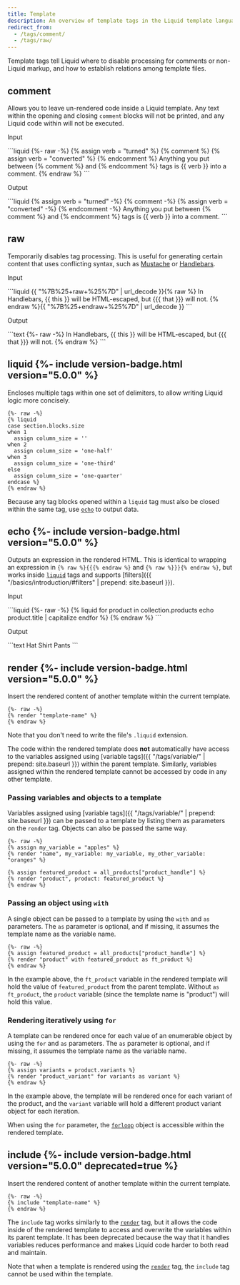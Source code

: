 ```yaml
---
title: Template
description: An overview of template tags in the Liquid template language.
redirect_from:
  - /tags/comment/
  - /tags/raw/
---
```


Template tags tell Liquid where to disable processing for comments or non-Liquid markup, and how to establish relations among template files.

## comment

Allows you to leave un-rendered code inside a Liquid template. Any text within the opening and closing `comment` blocks will not be printed, and any Liquid code within will not be executed.

<p class="code-label">Input</p>
```liquid
{%- raw -%}
{% assign verb = "turned" %}
{% comment %}
{% assign verb = "converted" %}
{% endcomment %}
Anything you put between {% comment %} and {% endcomment %} tags
is {{ verb }} into a comment.
{% endraw %}
```

<p class="code-label">Output</p>
```liquid
{% assign verb = "turned" -%}
{% comment -%}
{% assign verb = "converted" -%}
{% endcomment -%}
Anything you put between {% comment %} and {% endcomment %} tags
is {{ verb }} into a comment.
```

## raw

Temporarily disables tag processing. This is useful for generating certain content that uses conflicting syntax, such as [Mustache](https://mustache.github.io/) or [Handlebars](https://handlebarsjs.com/).

<p class="code-label">Input</p>
```liquid
{{ "%7B%25+raw+%25%7D" | url_decode }}{% raw %}
In Handlebars, {{ this }} will be HTML-escaped, but {{{ that }}} will not.
{% endraw %}{{ "%7B%25+endraw+%25%7D" | url_decode }}
```

<p class="code-label">Output</p>
```text
{%- raw -%}
In Handlebars, {{ this }} will be HTML-escaped, but {{{ that }}} will not.
{% endraw %}
```

## liquid {%- include version-badge.html version="5.0.0" %}

Encloses multiple tags within one set of delimiters, to allow writing Liquid logic more concisely.

```liquid
{%- raw -%}
{% liquid
case section.blocks.size
when 1
  assign column_size = ''
when 2
  assign column_size = 'one-half'
when 3
  assign column_size = 'one-third'
else
  assign column_size = 'one-quarter'
endcase %}
{% endraw %}
```

Because any tag blocks opened within a `liquid` tag must also be closed within the same tag, use [`echo`](#echo) to output data.

## echo {%- include version-badge.html version="5.0.0" %}

Outputs an expression in the rendered HTML. This is identical to wrapping an expression in `{% raw %}{{{% endraw %}` and `{% raw %}}}{% endraw %}`, but works inside [`liquid`](#liquid) tags and supports [filters]({{ "/basics/introduction/#filters" | prepend: site.baseurl }}).

<p class="code-label">Input</p>
```liquid
{%- raw -%}
{% liquid
for product in collection.products
  echo product.title | capitalize
endfor %}
{% endraw %}
```

<p class="code-label">Output</p>
```text
Hat Shirt Pants
```

## render {%- include version-badge.html version="5.0.0" %}

Insert the rendered content of another template within the current template.

```liquid
{%- raw -%}
{% render "template-name" %}
{% endraw %}
```

Note that you don't need to write the file's `.liquid` extension.

The code within the rendered template does **not** automatically have access to the variables assigned using [variable tags]({{ "/tags/variable/" | prepend: site.baseurl }}) within the parent template. Similarly, variables assigned within the rendered template cannot be accessed by code in any other template.

### Passing variables and objects to a template

Variables assigned using [variable tags]({{ "/tags/variable/" | prepend: site.baseurl }}) can be passed to a template by listing them as parameters on the `render` tag. Objects can also be passed the same way.

```liquid
{%- raw -%}
{% assign my_variable = "apples" %}
{% render "name", my_variable: my_variable, my_other_variable: "oranges" %}

{% assign featured_product = all_products["product_handle"] %}
{% render "product", product: featured_product %}
{% endraw %}
```

### Passing an object using `with`

A single object can be passed to a template by using the `with` and `as` parameters. The `as` parameter is optional, and if missing, it assumes the template name as the variable name.

```liquid
{%- raw -%}
{% assign featured_product = all_products["product_handle"] %}
{% render "product" with featured_product as ft_product %}
{% endraw %}
```

In the example above, the `ft_product` variable in the rendered template will hold the value of `featured_product` from the parent template. Without `as ft_product`, the `product` variable (since the template name is "product") will hold this value.

### Rendering iteratively using `for`

A template can be rendered once for each value of an enumerable object by using the `for` and `as` parameters. The `as` parameter is optional, and if missing, it assumes the template name as the variable name.

```liquid
{%- raw -%}
{% assign variants = product.variants %}
{% render "product_variant" for variants as variant %}
{% endraw %}
```

In the example above, the template will be rendered once for each variant of the product, and the `variant` variable will hold a different product variant object for each iteration.

When using the `for` parameter, the [`forloop`](https://shopify.dev/docs/themes/liquid/reference/objects/for-loops) object is accessible within the rendered template.

## include {%- include version-badge.html version="5.0.0" deprecated=true %}

Insert the rendered content of another template within the current template.

```liquid
{%- raw -%}
{% include "template-name" %}
{% endraw %}
```

The `include` tag works similarly to the [`render`](#render) tag, but it allows the code inside of the rendered template to access and overwrite the variables within its parent template. It has been deprecated because the way that it handles variables reduces performance and makes Liquid code harder to both read and maintain.

Note that when a template is rendered using the [`render`](#render) tag, the `include` tag cannot be used within the template.
